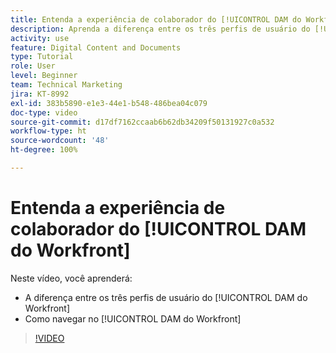 ```yaml
---
title: Entenda a experiência de colaborador do [!UICONTROL DAM do Workfront]
description: Aprenda a diferença entre os três perfis de usuário do [!UICONTROL DAM do Workfront] e como navegar no [!UICONTROL DAM do Workfront].
activity: use
feature: Digital Content and Documents
type: Tutorial
role: User
level: Beginner
team: Technical Marketing
jira: KT-8992
exl-id: 383b5890-e1e3-44e1-b548-486bea04c079
doc-type: video
source-git-commit: d17df7162ccaab6b62db34209f50131927c0a532
workflow-type: ht
source-wordcount: '48'
ht-degree: 100%

---
```


# Entenda a experiência de colaborador do [!UICONTROL DAM do Workfront]

Neste vídeo, você aprenderá:

* A diferença entre os três perfis de usuário do [!UICONTROL DAM do Workfront]
* Como navegar no [!UICONTROL DAM do Workfront]

>[!VIDEO](https://video.tv.adobe.com/v/335252/?quality=12&learn=on&enablevpops)
